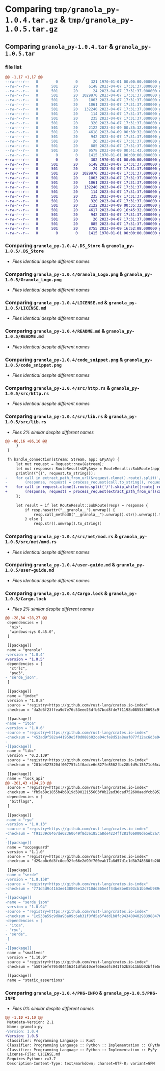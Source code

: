 # Comparing `tmp/granola_py-1.0.4.tar.gz` & `tmp/granola_py-1.0.5.tar.gz`

## Comparing `granola_py-1.0.4.tar` & `granola_py-1.0.5.tar`

### file list

```diff
@@ -1,17 +1,17 @@
--rw-r--r--   0        0        0      321 1970-01-01 00:00:00.000000 granola_py-1.0.4/Cargo.toml
--rw-r--r--   0      501       20     6148 2023-04-07 17:31:37.000000 granola_py-1.0.4/.DS_Store
--rw-r--r--   0      501       20       24 2023-04-07 17:31:37.000000 granola_py-1.0.4/.gitignore
--rw-r--r--   0      501       20  1029970 2023-04-07 17:31:37.000000 granola_py-1.0.4/Granola_Logo.png
--rw-r--r--   0      501       20     1063 2023-04-07 17:31:37.000000 granola_py-1.0.4/LICENSE.md
--rw-r--r--   0      501       20     1061 2023-04-07 17:31:37.000000 granola_py-1.0.4/README.md
--rw-r--r--   0      501       20   132240 2023-04-07 17:31:37.000000 granola_py-1.0.4/code_snippet.png
--rw-r--r--   0      501       20      114 2023-04-07 17:31:37.000000 granola_py-1.0.4/examples/hello_world.py
--rw-r--r--   0      501       20      235 2023-04-07 17:31:37.000000 granola_py-1.0.4/main.py
--rw-r--r--   0      501       20      320 2023-04-07 17:31:37.000000 granola_py-1.0.4/pyproject.toml
--rw-r--r--   0      501       20     2122 2023-04-09 00:35:32.000000 granola_py-1.0.4/src/http.rs
--rw-r--r--   0      501       20     4618 2023-04-09 00:38:32.000000 granola_py-1.0.4/src/lib.rs
--rw-r--r--   0      501       20      942 2023-04-07 17:31:37.000000 granola_py-1.0.4/src/net/mod.rs
--rw-r--r--   0      501       20       26 2023-04-07 17:31:37.000000 granola_py-1.0.4/tests/__main__.py
--rw-r--r--   0      501       20      885 2023-04-07 17:31:37.000000 granola_py-1.0.4/user-guide.md
--rw-r--r--   0      501       20     9578 2023-04-09 00:41:43.000000 granola_py-1.0.4/Cargo.lock
--rw-r--r--   0        0        0     1415 1970-01-01 00:00:00.000000 granola_py-1.0.4/PKG-INFO
+-rw-r--r--   0        0        0      302 1970-01-01 00:00:00.000000 granola_py-1.0.5/Cargo.toml
+-rw-r--r--   0      501       20     6148 2023-04-07 17:31:37.000000 granola_py-1.0.5/.DS_Store
+-rw-r--r--   0      501       20       24 2023-04-07 17:31:37.000000 granola_py-1.0.5/.gitignore
+-rw-r--r--   0      501       20  1029970 2023-04-07 17:31:37.000000 granola_py-1.0.5/Granola_Logo.png
+-rw-r--r--   0      501       20     1063 2023-04-07 17:31:37.000000 granola_py-1.0.5/LICENSE.md
+-rw-r--r--   0      501       20     1061 2023-04-07 17:31:37.000000 granola_py-1.0.5/README.md
+-rw-r--r--   0      501       20   132240 2023-04-07 17:31:37.000000 granola_py-1.0.5/code_snippet.png
+-rw-r--r--   0      501       20      114 2023-04-07 17:31:37.000000 granola_py-1.0.5/examples/hello_world.py
+-rw-r--r--   0      501       20      235 2023-04-07 17:31:37.000000 granola_py-1.0.5/main.py
+-rw-r--r--   0      501       20      320 2023-04-07 17:31:37.000000 granola_py-1.0.5/pyproject.toml
+-rw-r--r--   0      501       20     2122 2023-04-09 00:35:32.000000 granola_py-1.0.5/src/http.rs
+-rw-r--r--   0      501       20     4617 2023-04-09 16:45:32.000000 granola_py-1.0.5/src/lib.rs
+-rw-r--r--   0      501       20      942 2023-04-07 17:31:37.000000 granola_py-1.0.5/src/net/mod.rs
+-rw-r--r--   0      501       20       26 2023-04-07 17:31:37.000000 granola_py-1.0.5/tests/__main__.py
+-rw-r--r--   0      501       20      885 2023-04-07 17:31:37.000000 granola_py-1.0.5/user-guide.md
+-rw-r--r--   0      501       20     8755 2023-04-09 16:52:08.000000 granola_py-1.0.5/Cargo.lock
+-rw-r--r--   0        0        0     1415 1970-01-01 00:00:00.000000 granola_py-1.0.5/PKG-INFO
```

### Comparing `granola_py-1.0.4/.DS_Store` & `granola_py-1.0.5/.DS_Store`

 * *Files identical despite different names*

### Comparing `granola_py-1.0.4/Granola_Logo.png` & `granola_py-1.0.5/Granola_Logo.png`

 * *Files identical despite different names*

### Comparing `granola_py-1.0.4/LICENSE.md` & `granola_py-1.0.5/LICENSE.md`

 * *Files identical despite different names*

### Comparing `granola_py-1.0.4/README.md` & `granola_py-1.0.5/README.md`

 * *Files identical despite different names*

### Comparing `granola_py-1.0.4/code_snippet.png` & `granola_py-1.0.5/code_snippet.png`

 * *Files identical despite different names*

### Comparing `granola_py-1.0.4/src/http.rs` & `granola_py-1.0.5/src/http.rs`

 * *Files identical despite different names*

### Comparing `granola_py-1.0.4/src/lib.rs` & `granola_py-1.0.5/src/lib.rs`

 * *Files 2% similar despite different names*

```diff
@@ -86,16 +86,16 @@
     }
 }
 
 fn handle_connection(stream: Stream, app: &PyAny) {
     let mut request = Request::new(&stream);
     let mut response: RouteResult<&PyAny> = RouteResult::SubRoute(app);
     println!("{}", request.to_string());
-    for call in extract_path_from_url(&request.clone().route).split('/').skip_while(|route| route.is_empty()).take_while(|route| !route.is_empty() ) {
-        (response, request) = process_request(call.to_string(), request, response);
+    for call in request.clone().route.split('/').skip_while(|route| route.is_empty()).take_while(|route| !route.is_empty() ) {
+        (response, request) = process_request(extract_path_from_url(call).to_string(), request, response);
     };
 
     let result = if let RouteResult::SubRoute(resp) = response {
         if resp.hasattr("__granola__").unwrap() {
             resp.call_method0("__granola__").unwrap().str().unwrap().to_string()
         } else {
             resp.str().unwrap().to_string()
```

### Comparing `granola_py-1.0.4/src/net/mod.rs` & `granola_py-1.0.5/src/net/mod.rs`

 * *Files identical despite different names*

### Comparing `granola_py-1.0.4/user-guide.md` & `granola_py-1.0.5/user-guide.md`

 * *Files identical despite different names*

### Comparing `granola_py-1.0.4/Cargo.lock` & `granola_py-1.0.5/Cargo.lock`

 * *Files 2% similar despite different names*

```diff
@@ -28,34 +28,27 @@
 dependencies = [
  "nix",
  "windows-sys 0.45.0",
 ]
 
 [[package]]
 name = "granola"
-version = "1.0.4"
+version = "1.0.5"
 dependencies = [
  "ctrlc",
  "pyo3",
- "serde_json",
 ]
 
 [[package]]
 name = "indoc"
 version = "1.0.8"
 source = "registry+https://github.com/rust-lang/crates.io-index"
 checksum = "da2d6f23ffea9d7e76c53eee25dfb67bcd8fde7f1198b0855350698c9f07c780"
 
 [[package]]
-name = "itoa"
-version = "1.0.6"
-source = "registry+https://github.com/rust-lang/crates.io-index"
-checksum = "453ad9f582a441959e5f0d088b02ce04cfe8d51a8eaf077f12ac6d3e94164ca6"
-
-[[package]]
 name = "libc"
 version = "0.2.139"
 source = "registry+https://github.com/rust-lang/crates.io-index"
 checksum = "201de327520df007757c1f0adce6e827fe8562fbc28bfd9c15571c66ca1f5f79"
 
 [[package]]
 name = "lock_api"
@@ -201,43 +194,20 @@
 source = "registry+https://github.com/rust-lang/crates.io-index"
 checksum = "fb5a58c1855b4b6819d59012155603f0b22ad30cad752600aadfcb695265519a"
 dependencies = [
  "bitflags",
 ]
 
 [[package]]
-name = "ryu"
-version = "1.0.13"
-source = "registry+https://github.com/rust-lang/crates.io-index"
-checksum = "f91339c0467de62360649f8d3e185ca8de4224ff281f66000de5eb2a77a79041"
-
-[[package]]
 name = "scopeguard"
 version = "1.1.0"
 source = "registry+https://github.com/rust-lang/crates.io-index"
 checksum = "d29ab0c6d3fc0ee92fe66e2d99f700eab17a8d57d1c1d3b748380fb20baa78cd"
 
 [[package]]
-name = "serde"
-version = "1.0.158"
-source = "registry+https://github.com/rust-lang/crates.io-index"
-checksum = "771d4d9c4163ee138805e12c710dd365e4f44be8be0503cb1bb9eb989425d9c9"
-
-[[package]]
-name = "serde_json"
-version = "1.0.94"
-source = "registry+https://github.com/rust-lang/crates.io-index"
-checksum = "1c533a59c9d8a93a09c6ab31f0fd5e5f4dd1b8fc9434804029839884765d04ea"
-dependencies = [
- "itoa",
- "ryu",
- "serde",
-]
-
-[[package]]
 name = "smallvec"
 version = "1.10.0"
 source = "registry+https://github.com/rust-lang/crates.io-index"
 checksum = "a507befe795404456341dfab10cef66ead4c041f62b8b11bbb92bffe5d0953e0"
 
 [[package]]
 name = "static_assertions"
```

### Comparing `granola_py-1.0.4/PKG-INFO` & `granola_py-1.0.5/PKG-INFO`

 * *Files 0% similar despite different names*

```diff
@@ -1,10 +1,10 @@
 Metadata-Version: 2.1
 Name: granola-py
-Version: 1.0.4
+Version: 1.0.5
 Classifier: Programming Language :: Rust
 Classifier: Programming Language :: Python :: Implementation :: CPython
 Classifier: Programming Language :: Python :: Implementation :: PyPy
 License-File: LICENSE.md
 Requires-Python: >=3.7
 Description-Content-Type: text/markdown; charset=UTF-8; variant=GFM
```

